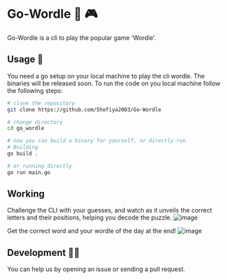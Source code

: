 # Go-Wordle 🔡 🎮
Go-Wordle is a cli to play the popular game 'Wordle'. 
## Usage 🤠
You need a go setup on your local machine to play the cli wordle. The binaries will be released soon. To run the code on you local machine follow the following steps:
```bash
# clone the repository
git clone https://github.com/Shofiya2003/Go-Wordle

# change directory
cd go_wordle

# now you can build a binary for yourself, or directly run
# Building
go build .

# or running directly
go run main.go
```
## Working

Challenge the CLI with your guesses, and watch as it unveils the correct letters and their positions, helping you decode the puzzle.
![image](https://github.com/Shofiya2003/Go-Wordle/assets/86974918/cfa5d103-467d-48aa-8a26-a1bdcaac133b)

Get the correct word and your wordle of the day at the end!
![image](https://github.com/Shofiya2003/Go-Wordle/assets/86974918/0db9aa27-f572-4086-a7ab-debbb427b72d)

## Development 👩‍💻
You can help us by opening an issue or sending a pull request.
